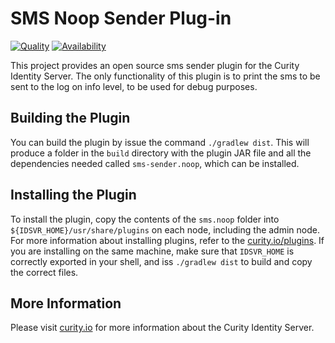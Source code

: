 # SMS Noop Sender Plug-in

[![Quality](https://img.shields.io/badge/quality-demo-red)](https://curity.io/resources/code-examples/status/)
[![Availability](https://img.shields.io/badge/availability-source-blue)](https://curity.io/resources/code-examples/status/)

This project provides an open source sms sender plugin for the Curity Identity Server. The only functionality of this plugin is to print the sms to be sent to the log on info level, to be used for debug purposes.

## Building the Plugin

You can build the plugin by issue the command `./gradlew dist`. This will produce a folder in the `build` directory with the plugin JAR file and all the dependencies needed called `sms-sender.noop`, which can be installed.

## Installing the Plugin

To install the plugin, copy the contents of the `sms.noop` folder into `${IDSVR_HOME}/usr/share/plugins` on each node, including the admin node. For more information about installing plugins, refer to the [curity.io/plugins](https://support.curity.io/docs/latest/developer-guide/plugins/index.html#plugin-installation). 
If you are installing on the same machine, make sure that `IDSVR_HOME` is correctly exported in your shell, and iss `./gradlew dist` to build and copy the correct files.

## More Information

Please visit [curity.io](https://curity.io/) for more information about the Curity Identity Server.

